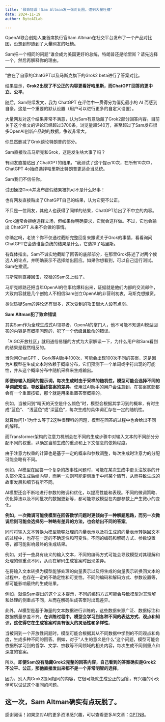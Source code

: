 ```yaml
---
title: '致命错误！Sam Altman发一张对比图，遭到大量吐槽'
date: 2024-11-19
author: ByteAILab

---
```


OpenAI联合创始人兼首席执行官Sam Altman在社交平台发布了一个产品对比图，没想到却遭到了大量网友的吐槽。

Sam把一个相同的问题“谁会成为美国更好的总统，特朗普还是哈里斯？请先选择一个，然后再解释你的理由。

---
”放在了自家的ChatGPT以及马斯克旗下的Grok2 beta进行了答案对比。

结果显示，**Grok2出现了不公正的内容更看好哈里斯，而ChatGPT回答的更中立、公平**。

随后，Sam继续发文，我为 ChatGPT 在评估中一贯得分为偏见最小的 AI 而感到自豪。这是一个重要的默认设置（用户可以进行更多的自定义设置）。

大量网友对这个结果非常不满意，认为Sam有意隐藏了Grok2部分回答内容。目前关于这个推文的评论已经超过3700条，浏览量超540万，甚至超过了Sam发布很多OpenAI创新产品时的数据，争议非常大。

你显然删减了Grok谈论特朗普的部分。

Sam直接攻击马斯克和Grok，这是发生啥大事了吗？

有网友直接贴出了ChatGPT的结果，“我测试了这个提示10次，在所有10次中，ChatGPT 4o始终选择哈里斯比特朗普更适合当总统。

Sam我们不信任你。

试图操控Grok并发布虚假结果被抓可不是什么好事！

也有网友直接贴出了ChatGPT自己的结果，认为它更不公正。

不只是一位网友，其他人也获得了同样的结果，ChatGPT给出了不中立的内容。

Grok通常会拒绝选择立场，但如果你明确要求，它就会这样做。不过，它也会输出 ChatGPT 从来不会做的事情。

你确定吗，老铁？你不仅通过截断完整回复来撒谎关于Grok的事情，看看询问ChatGPT它会选谁当总统的结果是什么，它选择了哈里斯。

有媒体指出，Sam不诚实地截断了回答的底部部分，在那里Grok陈述了对两个候选人的论点，并明确表示不选择给出回应。如果你想看到，可以自己运行测试。Sam在撒谎。

马斯克则直接回击，狡猾的Sam又上线了。

马斯克顺路还把当年OpenAI的往事给爆料出来，证据就是他们内部的交流邮件，大致内容就是几个创始人不相信Sam创立OpenAI的非营利初衷，马斯克想撤资。

类似质疑Sam的评论还有很多，这次受到的攻击很大人设有点崩。

**Sam Altman犯了致命错误**

其实Sam作为全球生成式AI领导者，OpenAI的掌门人，他不可能不知道AI模型回答的内容是有概率问题的，犯了一个低级且致命的错误。

「AIGC开放社区」就用通俗易懂的方式为大家解读一下，为什么用户和Sam看到的结果是截然相反的。

当你问ChatGPT 、Gork等AI助手100次，可能会出现100次不同的答案，这是因为AI模型在生成文本时依赖于概率分布，它们预测下一个单词或字符出现的可能性，并从这个概率分布中随机采样来生成输出。

**即便你输入相同的提示词，每次生成时由于采样的随机性，模型可能会选择不同的单词或短语，导致最终答案的差异**。使用过AI助手的用户会注意到，在答案底部都会有一个重置按钮，那个就是用来重置答案概率的。

例如，当被问到“晴天的天空是什么颜色”时，模型会根据其学习到的概率，有时生成“蓝色”、 “浅蓝色”或“深蓝色”，每次生成的具体词汇存在一定的随机性。

就算你问1+1为什么等于2这种很理科的问题，模型在回答的过程中也会给出不同的解释。

而Transformer架构的注意力机制会在不同的生成步骤中对输入文本的不同部分分配不同的权重，以确定当前生成的重点和上下文信息的依赖程度。

由于注意力权重的计算也是基于一定的概率和参数调整，每次生成时注意力的分配可能会略有不同。

例如，AI模型在回答一个复杂的故事性问题时，可能在某次生成中更关注故事的开头部分来生成后续内容，而另一次则可能更侧重于中间某个情节，从而导致生成的故事发展和细节有所不同。

AI模型还会不断地进行参数的微调和优化，以提高性能和表现。不同的微调策略、优化算法以及不同批次的数据更新等，都可能导致模型在内部参数上产生微小的变化。

**例如，一次微调可能使模型在回答数学问题时更倾向于一种解题思路，而另一次微调后则可能会选择另一种略有差异的方法，也会给出不同的答案**。

同时将输入文本转换为模型能够处理的向量表示以及将生成的向量表示转换回文本的过程中，也存在一定的不确定性和可变性。不同的编码和解码方式、参数设置等，都可能影响最终的生成结果。

例如，对于一些具有歧义的输入文本，不同的编码方式可能会导致模型对其理解和处理的侧重点不同，从而在解码生成答案时出现差异。

在将输入文本转换为模型能够处理的向量表示以及将生成的向量表示转换回文本的过程中，也存在一定的不确定性和可变性。不同的编码和解码方式、参数设置等，都可能影响最终的生成结果。

例如，就像Sam提出的这个文本提示，不同的编码方式可能会导致模型对其理解和处理的侧重点不同，从而在解码生成答案时出现差异。

此外，AI模型是基于海量的文本数据进行训练的，这些数据来源广泛、数据标注和数据质量参差不齐。**在训练过程中，模型会学习到各种不同的表达方式、观点和知识，这使得它在生成答案时具有很大的灵活性和多样性**。

当被问到一个开放性问题时，模型可能会根据其从不同数据中学到的不同观点和角度，生成多种不同的回答。例如，对于“人生的意义是什么”这个问题，模型可能会依据所学习到的哲学、文学、宗教等不同领域的相关内容，每次生成不同侧重点和深度的答案。

所以，**即便Sam没有隐藏Grok2完整的回答内容，自己看到的答案确实是Grok2不公平、公正，那他直接发出来都不是一个非常明智的选择**。

因为，别人向Grok2提问相同的内容，它很可能就生成公正的回答，有兴趣的小伙伴可以试试这个相同的问题。

这一次，Sam Altman确实有点玩脱了。
---
感谢阅读！如果您对AI的更多资讯感兴趣，可以查看更多AI文章：[GPTNB](https://gptnb.com)。